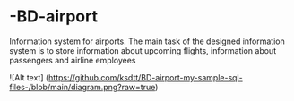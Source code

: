 # -BD-airport
Information system for airports. The main task of the designed information system is to store information about upcoming flights, information about passengers and airline employees

![Alt text] (https://github.com/ksdtt/BD-airport-my-sample-sql-files-/blob/main/diagram.png?raw=true)
